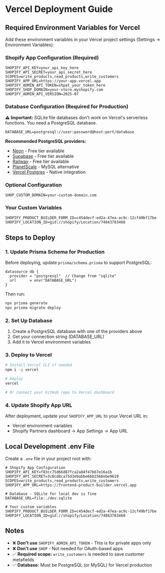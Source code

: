 # Vercel Deployment Guide

## Required Environment Variables for Vercel

Add these environment variables in your Vercel project settings (Settings → Environment Variables):

### Shopify App Configuration (Required)
```
SHOPIFY_API_KEY=your_api_key_here
SHOPIFY_API_SECRET=your_api_secret_here
SCOPES=write_products,read_products,write_customers
SHOPIFY_APP_URL=https://your-app.vercel.app
SHOPIFY_ADMIN_API_TOKEN=shpat_your_token_here
SHOPIFY_SHOP_DOMAIN=your-store.myshopify.com
SHOPIFY_ADMIN_API_VERSION=2025-07
```

### Database Configuration (Required for Production)
**⚠️ Important:** SQLite file databases don't work on Vercel's serverless functions. You need a PostgreSQL database.

```
DATABASE_URL=postgresql://user:password@host:port/database
```

**Recommended PostgreSQL providers:**
- [Neon](https://neon.tech) - Free tier available
- [Supabase](https://supabase.com) - Free tier available  
- [Railway](https://railway.app) - Free tier available
- [PlanetScale](https://planetscale.com) - MySQL alternative
- [Vercel Postgres](https://vercel.com/storage/postgres) - Native integration

### Optional Configuration
```
SHOP_CUSTOM_DOMAIN=your-custom-domain.com
```

### Your Custom Variables
```
SHOPIFY_PRODUCT_BUILDER_FORM_ID=c454decf-ed2a-47ea-ac9c-12cf49bf17be
SHOPIFY_LOCATION_ID=gid://shopify/Location/74843783468
```

## Steps to Deploy

### 1. Update Prisma Schema for Production

Before deploying, update `prisma/schema.prisma` to support PostgreSQL:

```prisma
datasource db {
  provider = "postgresql"  // Change from "sqlite"
  url      = env("DATABASE_URL")
}
```

Then run:
```bash
npx prisma generate
npx prisma migrate deploy
```

### 2. Set Up Database

1. Create a PostgreSQL database with one of the providers above
2. Get your connection string (DATABASE_URL)
3. Add it to Vercel environment variables

### 3. Deploy to Vercel

```bash
# Install Vercel CLI if needed
npm i -g vercel

# Deploy
vercel

# Or connect your GitHub repo to Vercel dashboard
```

### 4. Update Shopify App URL

After deployment, update your `SHOPIFY_APP_URL` to your Vercel URL in:
- Vercel environment variables
- Shopify Partners dashboard → App Settings → App URL

## Local Development .env File

Create a `.env` file in your project root with:

```env
# Shopify App Configuration
SHOPIFY_API_KEY=f83cc75d66d87fca2a84f47b67e16a1b
SHOPIFY_API_SECRET=3c0cd8ca75d3e9abbe66b2568ebe9619
SCOPES=write_products,read_products,write_customers
SHOPIFY_APP_URL=https://frontend-product-builder.vercel.app

# Database - SQLite for local dev is fine
DATABASE_URL=file:./dev.sqlite

# Your custom variables
SHOPIFY_PRODUCT_BUILDER_FORM_ID=c454decf-ed2a-47ea-ac9c-12cf49bf17be
SHOPIFY_LOCATION_ID=gid://shopify/Location/74843783468
```

## Notes

- ❌ **Don't use** `SHOPIFY_ADMIN_API_TOKEN` - This is for private apps only
- ❌ **Don't use** `SHOP` - Not needed for OAuth-based apps
- ✅ **Required scope:** `write_customers` is needed to save customer metafields
- ✅ **Database:** Must be PostgreSQL (or MySQL) for Vercel production

